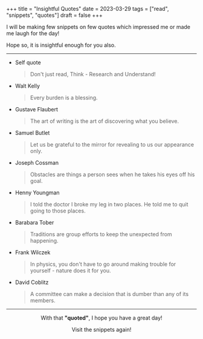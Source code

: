 +++
title = "Insightful Quotes"
date = 2023-03-29
tags = ["read", "snippets", "quotes"]
draft = false
+++

I will be making few snippets on few quotes which impressed me or made me laugh for the day!

Hope so, it is insightful enough for you also.

---

-   Self quote

    > Don't just read, Think - Research and Understand!

-   Walt Kelly

    > Every burden is a blessing.

-   Gustave Flaubert

    > The art of writing is the art of discovering what you believe.

-   Samuel Butlet

    > Let us be grateful to the mirror for revealing to us our appearance only.

-   Joseph Cossman

    > Obstacles are things a person sees when he takes his eyes off his goal.

-   Henny Youngman

    > I told the doctor I broke my leg in two places. He told me to quit going to those places.

-   Barabara Tober

    > Traditions are group efforts to keep the unexpected from happening.

-   Frank Wilczek

    > In physics, you don't have to go around making trouble for yourself - nature does it for you.

-   David Coblitz

    > A committee can make a decision that is dumber than any of its members.

---

<style>.org-center { margin-left: auto; margin-right: auto; text-align: center; }</style>

<div class="org-center">

With that **"quoted"**, I hope you have a great day!

Visit the snippets again!

</div>
